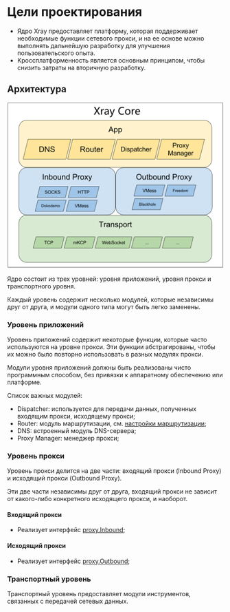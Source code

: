 # Цели проектирования

- Ядро Xray предоставляет платформу, которая поддерживает необходимые функции сетевого прокси, и на ее основе можно выполнять дальнейшую разработку для улучшения пользовательского опыта.
- Кроссплатформенность является основным принципом, чтобы снизить затраты на вторичную разработку.

## Архитектура

![Architecture](./framework.png)

Ядро состоит из трех уровней: уровня приложений, уровня прокси и транспортного уровня.

Каждый уровень содержит несколько модулей, которые независимы друг от друга, и модули одного типа могут быть легко заменены.

### Уровень приложений

Уровень приложений содержит некоторые функции, которые часто используются на уровне прокси. Эти функции абстрагированы, чтобы их можно было повторно использовать в разных модулях прокси.

Модули уровня приложений должны быть реализованы чисто программным способом, без привязки к аппаратному обеспечению или платформе.

Список важных модулей:

- Dispatcher: используется для передачи данных, полученных входящим прокси, исходящему прокси;
- Router: модуль маршрутизации, см. [настройки маршрутизации](../../config/routing.md);
- DNS: встроенный модуль DNS-сервера;
- Proxy Manager: менеджер прокси;

### Уровень прокси

Уровень прокси делится на две части: входящий прокси (Inbound Proxy) и исходящий прокси (Outbound Proxy).

Эти две части независимы друг от друга, входящий прокси не зависит от какого-либо конкретного исходящего прокси, и наоборот.

#### Входящий прокси

- Реализует интерфейс [proxy.Inbound](https://github.com/xtls/Xray-core/blob/main/proxy/proxy.go);

#### Исходящий прокси

- Реализует интерфейс [proxy.Outbound](https://github.com/xtls/Xray-core/blob/main/proxy/proxy.go);

### Транспортный уровень

Транспортный уровень предоставляет модули инструментов, связанных с передачей сетевых данных.




